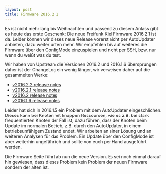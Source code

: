 ```yaml
---
layout: post
title: Firmware 2016.2.1
---
```


Es ist nicht mehr lang bis Weihnachten und passend zu diesem Anlass gibt es 
heute das erste Geschenk: Die neue Freifunk Kiel Firmware 2016.2.1 ist da.
Leider können wir dieses neue Release vorerst nicht per AutoUpdater anbieten, dazu
weiter unten mehr. Wir empfehlen bis auf weiteres
die Firmware über den ConfigMode einzuspielen und nicht per SSH, bzw. nur wenn
du weißt was du tust. 

Wir haben von Upstream die Versionen 2016.2 und 2016.1.6 übersprungen daher ist
der ChangeLog ein wenig länger, wir verweisen daher auf die gesammelten Werke:

* [v2016.2.2 release notes](https://gluon.readthedocs.io/en/v2016.2.2/releases/v2016.2.2.html)
* [v2016.2.1 release notes](https://gluon.readthedocs.io/en/v2016.2.2/releases/v2016.2.1.html)
* [v2016.2 release notes](https://gluon.readthedocs.io/en/v2016.2.2/releases/v2016.2.html)
* [v2016.1.6 release notes](https://gluon.readthedocs.io/en/v2016.2.2/releases/v2016.1.6.html)

Leider hat sich in 2016.1.5 ein Problem mit dem AutoUpdater eingeschlichen. Dieses
kann bei Knoten mit knappen Ressourcen, wie es z.B. bei stark frequentierten
Knoten der Fall ist, dazu führen, dass der Knoten beim Update im normalen Betrieb,
z.B. durch den AutoUpdater, in einem betriebsunfähigem Zustand endet. Wir arbeiten
an einer Lösung und an weiteren Analysen für das Problem. Ein Update über den 
ConfigMode ist aber weiterhin ungefährlich und sollte von euch per Hand ausgeführt
werden.

Die Firmware Seite führt ab nun die neue Version. Es sei noch einmal darauf hin gewiesen,
dass dieses Problem kein Problem der neuen Firmware sondern der alten ist. 
